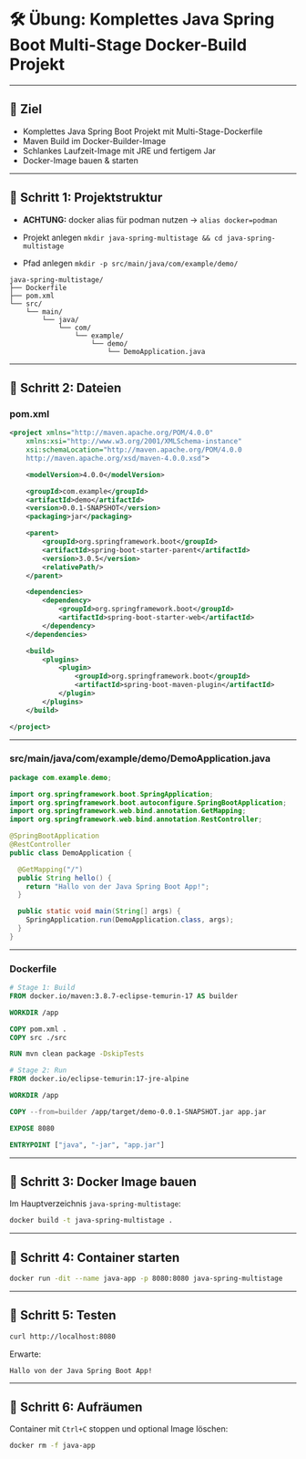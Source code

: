 
# 🛠️ Übung: Komplettes Java Spring Boot Multi-Stage Docker-Build Projekt

---

## 🎯 Ziel

* Komplettes Java Spring Boot Projekt mit Multi-Stage-Dockerfile
* Maven Build im Docker-Builder-Image
* Schlankes Laufzeit-Image mit JRE und fertigem Jar
* Docker-Image bauen & starten

---

## 📁 Schritt 1: Projektstruktur

* __ACHTUNG:__ docker alias für podman nutzen -> `alias docker=podman`

* Projekt anlegen `mkdir java-spring-multistage && cd java-spring-multistage`

* Pfad anlegen `mkdir -p src/main/java/com/example/demo/`

```text
java-spring-multistage/
├── Dockerfile
├── pom.xml
└── src/
    └── main/
        └── java/
            └── com/
                └── example/
                    └── demo/
                        └── DemoApplication.java
```

---

## 📁 Schritt 2: Dateien

### pom.xml

```xml
<project xmlns="http://maven.apache.org/POM/4.0.0"   
    xmlns:xsi="http://www.w3.org/2001/XMLSchema-instance"   
    xsi:schemaLocation="http://maven.apache.org/POM/4.0.0   
    http://maven.apache.org/xsd/maven-4.0.0.xsd">   

    <modelVersion>4.0.0</modelVersion>   

    <groupId>com.example</groupId>   
    <artifactId>demo</artifactId>   
    <version>0.0.1-SNAPSHOT</version>   
    <packaging>jar</packaging>   

    <parent>   
        <groupId>org.springframework.boot</groupId>   
        <artifactId>spring-boot-starter-parent</artifactId>   
        <version>3.0.5</version>   
        <relativePath/>   
    </parent>   

    <dependencies>   
        <dependency>   
            <groupId>org.springframework.boot</groupId>   
            <artifactId>spring-boot-starter-web</artifactId>   
        </dependency>   
    </dependencies>   

    <build>   
        <plugins>   
            <plugin>   
                <groupId>org.springframework.boot</groupId>   
                <artifactId>spring-boot-maven-plugin</artifactId>   
            </plugin>   
        </plugins>   
    </build>   

</project>
```

---

### src/main/java/com/example/demo/DemoApplication.java

```java
package com.example.demo;

import org.springframework.boot.SpringApplication;
import org.springframework.boot.autoconfigure.SpringBootApplication;
import org.springframework.web.bind.annotation.GetMapping;
import org.springframework.web.bind.annotation.RestController;

@SpringBootApplication
@RestController
public class DemoApplication {

  @GetMapping("/")
  public String hello() {
    return "Hallo von der Java Spring Boot App!";
  }

  public static void main(String[] args) {
    SpringApplication.run(DemoApplication.class, args);
  }
}
```

---

### Dockerfile

```dockerfile
# Stage 1: Build
FROM docker.io/maven:3.8.7-eclipse-temurin-17 AS builder

WORKDIR /app

COPY pom.xml .
COPY src ./src

RUN mvn clean package -DskipTests

# Stage 2: Run
FROM docker.io/eclipse-temurin:17-jre-alpine

WORKDIR /app

COPY --from=builder /app/target/demo-0.0.1-SNAPSHOT.jar app.jar

EXPOSE 8080

ENTRYPOINT ["java", "-jar", "app.jar"]
```

---

## 📁 Schritt 3: Docker Image bauen

Im Hauptverzeichnis `java-spring-multistage`:

```bash
docker build -t java-spring-multistage .
```

---

## 📁 Schritt 4: Container starten

```bash
docker run -dit --name java-app -p 8080:8080 java-spring-multistage
```

---

## 📁 Schritt 5: Testen

```bash
curl http://localhost:8080
```

Erwarte:

```console
Hallo von der Java Spring Boot App!
```

---

## 📁 Schritt 6: Aufräumen

Container mit `Ctrl+C` stoppen und optional Image löschen:

```bash
docker rm -f java-app
```

